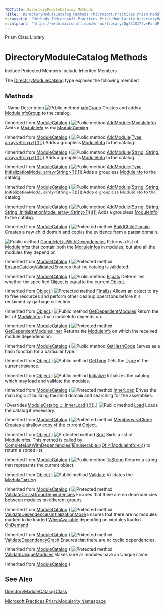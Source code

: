 ```yaml
---
TOCTitle: DirectoryModuleCatalog Methods
Title: 'DirectoryModuleCatalog Methods (Microsoft.Practices.Prism.Modularity)'
ms:assetid: 'Methods.T:Microsoft.Practices.Prism.Modularity.DirectoryModuleCatalog'
ms:mtpsurl: 'https://msdn.microsoft.com/en-us/library/Gg431037(v=PandP.50)'
---
```


Prism Class Library

DirectoryModuleCatalog Methods
==============================

Include Protected Members
Include Inherited Members

The [DirectoryModuleCatalog](https://msdn.microsoft.com/t:microsoft.practices.prism.modularity.directorymodulecatalog) type exposes the following members.

Methods
-------

<span id="methodTableToggle"></span>
 
Name
Description
![](https://msdn.microsoft.com/en-us/Gg431037.pubmethod(en-us,PandP.50).gif "Public method")
[AddGroup](https://msdn.microsoft.com/m:microsoft.practices.prism.modularity.modulecatalog.addgroup(microsoft.practices.prism.modularity.initializationmode%2csystem.string%2cmicrosoft.practices.prism.modularity.moduleinfo%5b%5d))
Creates and adds a [ModuleInfoGroup](https://msdn.microsoft.com/t:microsoft.practices.prism.modularity.moduleinfogroup) to the catalog.

(Inherited from [ModuleCatalog](https://msdn.microsoft.com/t:microsoft.practices.prism.modularity.modulecatalog).)
![](https://msdn.microsoft.com/en-us/Gg431037.pubmethod(en-us,PandP.50).gif "Public method")
[AddModule(ModuleInfo)](https://msdn.microsoft.com/m:microsoft.practices.prism.modularity.modulecatalog.addmodule(microsoft.practices.prism.modularity.moduleinfo))
Adds a [ModuleInfo](https://msdn.microsoft.com/t:microsoft.practices.prism.modularity.moduleinfo) to the [ModuleCatalog](https://msdn.microsoft.com/t:microsoft.practices.prism.modularity.modulecatalog).

(Inherited from [ModuleCatalog](https://msdn.microsoft.com/t:microsoft.practices.prism.modularity.modulecatalog).)
![](https://msdn.microsoft.com/en-us/Gg431037.pubmethod(en-us,PandP.50).gif "Public method")
[AddModule(Type, array&lt;String&gt;\[\]()\[\])](https://msdn.microsoft.com/m:microsoft.practices.prism.modularity.modulecatalog.addmodule(system.type%2csystem.string%5b%5d))
Adds a groupless [ModuleInfo](https://msdn.microsoft.com/t:microsoft.practices.prism.modularity.moduleinfo) to the catalog.

(Inherited from [ModuleCatalog](https://msdn.microsoft.com/t:microsoft.practices.prism.modularity.modulecatalog).)
![](https://msdn.microsoft.com/en-us/Gg431037.pubmethod(en-us,PandP.50).gif "Public method")
[AddModule(String, String, array&lt;String&gt;\[\]()\[\])](https://msdn.microsoft.com/m:microsoft.practices.prism.modularity.modulecatalog.addmodule(system.string%2csystem.string%2csystem.string%5b%5d))
Adds a groupless [ModuleInfo](https://msdn.microsoft.com/t:microsoft.practices.prism.modularity.moduleinfo) to the catalog.

(Inherited from [ModuleCatalog](https://msdn.microsoft.com/t:microsoft.practices.prism.modularity.modulecatalog).)
![](https://msdn.microsoft.com/en-us/Gg431037.pubmethod(en-us,PandP.50).gif "Public method")
[AddModule(Type, InitializationMode, array&lt;String&gt;\[\]()\[\])](https://msdn.microsoft.com/m:microsoft.practices.prism.modularity.modulecatalog.addmodule(system.type%2cmicrosoft.practices.prism.modularity.initializationmode%2csystem.string%5b%5d))
Adds a groupless [ModuleInfo](https://msdn.microsoft.com/t:microsoft.practices.prism.modularity.moduleinfo) to the catalog.

(Inherited from [ModuleCatalog](https://msdn.microsoft.com/t:microsoft.practices.prism.modularity.modulecatalog).)
![](https://msdn.microsoft.com/en-us/Gg431037.pubmethod(en-us,PandP.50).gif "Public method")
[AddModule(String, String, InitializationMode, array&lt;String&gt;\[\]()\[\])](https://msdn.microsoft.com/m:microsoft.practices.prism.modularity.modulecatalog.addmodule(system.string%2csystem.string%2cmicrosoft.practices.prism.modularity.initializationmode%2csystem.string%5b%5d))
Adds a groupless [ModuleInfo](https://msdn.microsoft.com/t:microsoft.practices.prism.modularity.moduleinfo) to the catalog.

(Inherited from [ModuleCatalog](https://msdn.microsoft.com/t:microsoft.practices.prism.modularity.modulecatalog).)
![](https://msdn.microsoft.com/en-us/Gg431037.pubmethod(en-us,PandP.50).gif "Public method")
[AddModule(String, String, String, InitializationMode, array&lt;String&gt;\[\]()\[\])](https://msdn.microsoft.com/m:microsoft.practices.prism.modularity.modulecatalog.addmodule(system.string%2csystem.string%2csystem.string%2cmicrosoft.practices.prism.modularity.initializationmode%2csystem.string%5b%5d))
Adds a groupless [ModuleInfo](https://msdn.microsoft.com/t:microsoft.practices.prism.modularity.moduleinfo) to the catalog.

(Inherited from [ModuleCatalog](https://msdn.microsoft.com/t:microsoft.practices.prism.modularity.modulecatalog).)
![](https://msdn.microsoft.com/en-us/Gg431037.protmethod(en-us,PandP.50).gif "Protected method")
[BuildChildDomain](https://msdn.microsoft.com/m:microsoft.practices.prism.modularity.directorymodulecatalog.buildchilddomain(system.appdomain))
Creates a new child domain and copies the evidence from a parent domain.

![](https://msdn.microsoft.com/en-us/Gg431037.pubmethod(en-us,PandP.50).gif "Public method")
[CompleteListWithDependencies](https://msdn.microsoft.com/m:microsoft.practices.prism.modularity.modulecatalog.completelistwithdependencies(system.collections.generic.ienumerable%7bmicrosoft.practices.prism.modularity.moduleinfo%7d))
Returns a list of [ModuleInfo](https://msdn.microsoft.com/t:microsoft.practices.prism.modularity.moduleinfo)s that contain both the [ModuleInfo](https://msdn.microsoft.com/t:microsoft.practices.prism.modularity.moduleinfo)s in modules, but also all the modules they depend on.

(Inherited from [ModuleCatalog](https://msdn.microsoft.com/t:microsoft.practices.prism.modularity.modulecatalog).)
![](https://msdn.microsoft.com/en-us/Gg431037.protmethod(en-us,PandP.50).gif "Protected method")
[EnsureCatalogValidated](https://msdn.microsoft.com/m:microsoft.practices.prism.modularity.modulecatalog.ensurecatalogvalidated)
Ensures that the catalog is validated.

(Inherited from [ModuleCatalog](https://msdn.microsoft.com/t:microsoft.practices.prism.modularity.modulecatalog).)
![](https://msdn.microsoft.com/en-us/Gg431037.pubmethod(en-us,PandP.50).gif "Public method")
[Equals](http://msdn2.microsoft.com/en-us/library/bsc2ak47)
Determines whether the specified [Object](http://msdn2.microsoft.com/en-us/library/e5kfa45b) is equal to the current [Object](http://msdn2.microsoft.com/en-us/library/e5kfa45b).

(Inherited from [Object](http://msdn2.microsoft.com/en-us/library/e5kfa45b).)
![](https://msdn.microsoft.com/en-us/Gg431037.protmethod(en-us,PandP.50).gif "Protected method")
[Finalize](http://msdn2.microsoft.com/en-us/library/4k87zsw7)
Allows an object to try to free resources and perform other cleanup operations before it is reclaimed by garbage collection.

(Inherited from [Object](http://msdn2.microsoft.com/en-us/library/e5kfa45b).)
![](https://msdn.microsoft.com/en-us/Gg431037.pubmethod(en-us,PandP.50).gif "Public method")
[GetDependentModules](https://msdn.microsoft.com/m:microsoft.practices.prism.modularity.modulecatalog.getdependentmodules(microsoft.practices.prism.modularity.moduleinfo))
Return the list of [ModuleInfo](https://msdn.microsoft.com/t:microsoft.practices.prism.modularity.moduleinfo)s that moduleInfo depends on.

(Inherited from [ModuleCatalog](https://msdn.microsoft.com/t:microsoft.practices.prism.modularity.modulecatalog).)
![](https://msdn.microsoft.com/en-us/Gg431037.protmethod(en-us,PandP.50).gif "Protected method")
[GetDependentModulesInner](https://msdn.microsoft.com/m:microsoft.practices.prism.modularity.modulecatalog.getdependentmodulesinner(microsoft.practices.prism.modularity.moduleinfo))
Returns the [ModuleInfo](https://msdn.microsoft.com/t:microsoft.practices.prism.modularity.moduleinfo) on which the received module dependens on.

(Inherited from [ModuleCatalog](https://msdn.microsoft.com/t:microsoft.practices.prism.modularity.modulecatalog).)
![](https://msdn.microsoft.com/en-us/Gg431037.pubmethod(en-us,PandP.50).gif "Public method")
[GetHashCode](http://msdn2.microsoft.com/en-us/library/zdee4b3y)
Serves as a hash function for a particular type.

(Inherited from [Object](http://msdn2.microsoft.com/en-us/library/e5kfa45b).)
![](https://msdn.microsoft.com/en-us/Gg431037.pubmethod(en-us,PandP.50).gif "Public method")
[GetType](http://msdn2.microsoft.com/en-us/library/dfwy45w9)
Gets the [Type](http://msdn2.microsoft.com/en-us/library/42892f65) of the current instance.

(Inherited from [Object](http://msdn2.microsoft.com/en-us/library/e5kfa45b).)
![](https://msdn.microsoft.com/en-us/Gg431037.pubmethod(en-us,PandP.50).gif "Public method")
[Initialize](https://msdn.microsoft.com/m:microsoft.practices.prism.modularity.modulecatalog.initialize)
Initializes the catalog, which may load and validate the modules.

(Inherited from [ModuleCatalog](https://msdn.microsoft.com/t:microsoft.practices.prism.modularity.modulecatalog).)
![](https://msdn.microsoft.com/en-us/Gg431037.protmethod(en-us,PandP.50).gif "Protected method")
[InnerLoad](https://msdn.microsoft.com/m:microsoft.practices.prism.modularity.directorymodulecatalog.innerload)
Drives the main logic of building the child domain and searching for the assemblies.

(Overrides [ModuleCatalog..::.InnerLoad()()()](https://msdn.microsoft.com/m:microsoft.practices.prism.modularity.modulecatalog.innerload).)
![](https://msdn.microsoft.com/en-us/Gg431037.pubmethod(en-us,PandP.50).gif "Public method")
[Load](https://msdn.microsoft.com/m:microsoft.practices.prism.modularity.modulecatalog.load)
Loads the catalog if necessary.

(Inherited from [ModuleCatalog](https://msdn.microsoft.com/t:microsoft.practices.prism.modularity.modulecatalog).)
![](https://msdn.microsoft.com/en-us/Gg431037.protmethod(en-us,PandP.50).gif "Protected method")
[MemberwiseClone](http://msdn2.microsoft.com/en-us/library/57ctke0a)
Creates a shallow copy of the current [Object](http://msdn2.microsoft.com/en-us/library/e5kfa45b).

(Inherited from [Object](http://msdn2.microsoft.com/en-us/library/e5kfa45b).)
![](https://msdn.microsoft.com/en-us/Gg431037.protmethod(en-us,PandP.50).gif "Protected method")
[Sort](https://msdn.microsoft.com/m:microsoft.practices.prism.modularity.modulecatalog.sort(system.collections.generic.ienumerable%7bmicrosoft.practices.prism.modularity.moduleinfo%7d))
Sorts a list of [ModuleInfo](https://msdn.microsoft.com/t:microsoft.practices.prism.modularity.moduleinfo)s. This method is called by [CompleteListWithDependencies(IEnumerable&lt;(Of &lt;(ModuleInfo&gt;)&gt;))](https://msdn.microsoft.com/m:microsoft.practices.prism.modularity.modulecatalog.completelistwithdependencies(system.collections.generic.ienumerable%7bmicrosoft.practices.prism.modularity.moduleinfo%7d)) to return a sorted list.

(Inherited from [ModuleCatalog](https://msdn.microsoft.com/t:microsoft.practices.prism.modularity.modulecatalog).)
![](https://msdn.microsoft.com/en-us/Gg431037.pubmethod(en-us,PandP.50).gif "Public method")
[ToString](http://msdn2.microsoft.com/en-us/library/7bxwbwt2)
Returns a string that represents the current object.

(Inherited from [Object](http://msdn2.microsoft.com/en-us/library/e5kfa45b).)
![](https://msdn.microsoft.com/en-us/Gg431037.pubmethod(en-us,PandP.50).gif "Public method")
[Validate](https://msdn.microsoft.com/m:microsoft.practices.prism.modularity.modulecatalog.validate)
Validates the [ModuleCatalog](https://msdn.microsoft.com/t:microsoft.practices.prism.modularity.modulecatalog).

(Inherited from [ModuleCatalog](https://msdn.microsoft.com/t:microsoft.practices.prism.modularity.modulecatalog).)
![](https://msdn.microsoft.com/en-us/Gg431037.protmethod(en-us,PandP.50).gif "Protected method")
[ValidateCrossGroupDependencies](https://msdn.microsoft.com/m:microsoft.practices.prism.modularity.modulecatalog.validatecrossgroupdependencies)
Ensures that there are no dependencies between modules on different groups.

(Inherited from [ModuleCatalog](https://msdn.microsoft.com/t:microsoft.practices.prism.modularity.modulecatalog).)
![](https://msdn.microsoft.com/en-us/Gg431037.protmethod(en-us,PandP.50).gif "Protected method")
[ValidateDependenciesInitializationMode](https://msdn.microsoft.com/m:microsoft.practices.prism.modularity.modulecatalog.validatedependenciesinitializationmode)
Ensures that there are no modules marked to be loaded [WhenAvailable](https://msdn.microsoft.com/t:microsoft.practices.prism.modularity.initializationmode) depending on modules loaded [OnDemand](https://msdn.microsoft.com/t:microsoft.practices.prism.modularity.initializationmode)

(Inherited from [ModuleCatalog](https://msdn.microsoft.com/t:microsoft.practices.prism.modularity.modulecatalog).)
![](https://msdn.microsoft.com/en-us/Gg431037.protmethod(en-us,PandP.50).gif "Protected method")
[ValidateDependencyGraph](https://msdn.microsoft.com/m:microsoft.practices.prism.modularity.modulecatalog.validatedependencygraph)
Ensures that there are no cyclic dependencies.

(Inherited from [ModuleCatalog](https://msdn.microsoft.com/t:microsoft.practices.prism.modularity.modulecatalog).)
![](https://msdn.microsoft.com/en-us/Gg431037.protmethod(en-us,PandP.50).gif "Protected method")
[ValidateUniqueModules](https://msdn.microsoft.com/m:microsoft.practices.prism.modularity.modulecatalog.validateuniquemodules)
Makes sure all modules have an Unique name.

(Inherited from [ModuleCatalog](https://msdn.microsoft.com/t:microsoft.practices.prism.modularity.modulecatalog).)

See Also
--------

<span id="seeAlsoToggle"></span>
[DirectoryModuleCatalog Class](https://msdn.microsoft.com/t:microsoft.practices.prism.modularity.directorymodulecatalog)

[Microsoft.Practices.Prism.Modularity Namespace](https://msdn.microsoft.com/n:microsoft.practices.prism.modularity)
